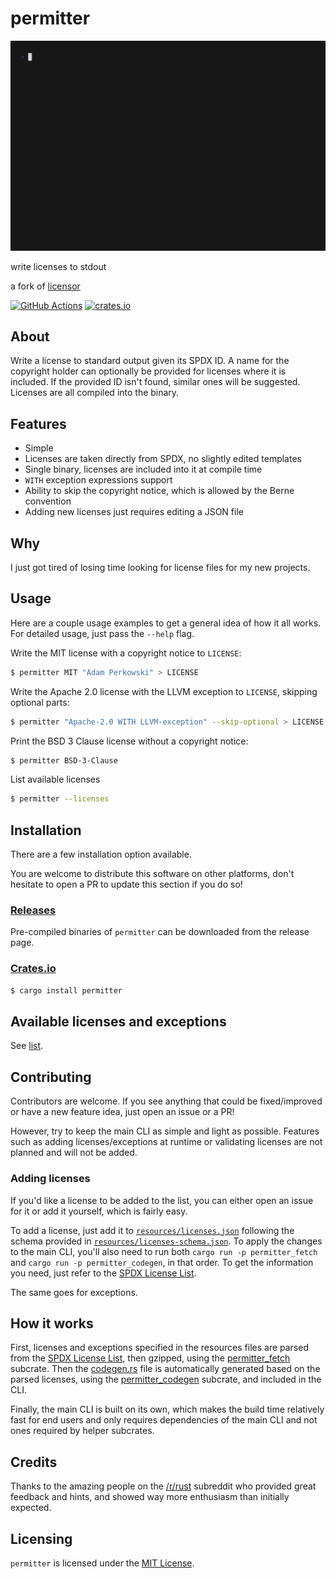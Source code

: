 # permitter

![Preview](./resources/preview.gif)

write licenses to stdout

a fork of [licensor](https://github.com/raftario/licensor)

[![GitHub Actions](https://img.shields.io/github/workflow/status/adamperkowski/permitter/Build)](https://github.com/adamperkowski/permitter/actions?workflowID=Build) [![crates.io](https://img.shields.io/crates/v/permitter?color=orange)](https://crates.io/crates/permitter)

## About

Write a license to standard output given its SPDX ID. A name for the copyright holder can optionally be provided for licenses where it is included. If the provided ID isn't found, similar ones will be suggested. Licenses are all compiled into the binary.

## Features

* Simple
* Licenses are taken directly from SPDX, no slightly edited templates
* Single binary, licenses are included into it at compile time
* `WITH` exception expressions support
* Ability to skip the copyright notice, which is allowed by the Berne convention
* Adding new licenses just requires editing a JSON file

## Why

I just got tired of losing time looking for license files for my new projects.

## Usage

Here are a couple usage examples to get a general idea of how it all works. For detailed usage, just pass the `--help` flag.

Write the MIT license with a copyright notice to `LICENSE`:

```sh
$ permitter MIT "Adam Perkowski" > LICENSE
```

Write the Apache 2.0 license with the LLVM exception to `LICENSE`, skipping optional parts:

```sh
$ permitter "Apache-2.0 WITH LLVM-exception" --skip-optional > LICENSE
```

Print the BSD 3 Clause license without a copyright notice:

```sh
$ permitter BSD-3-Clause
```

List available licenses
```sh
$ permitter --licenses
```

## Installation

There are a few installation option available.

You are welcome to distribute this software on other platforms, don't hesitate to open a PR to update this section if you do so!

### [Releases](https://github.com/adamperkowski/permitter/releases/latest)

Pre-compiled binaries of `permitter` can be downloaded from the release page.

### [Crates.io](https://crates.io/crates/permitter)

```sh
$ cargo install permitter
```

## Available licenses and exceptions

See [list](./LIST.md).

## Contributing

Contributors are welcome. If you see anything that could be fixed/improved or have a new feature idea, just open an issue or a PR!

However, try to keep the main CLI as simple and light as possible. Features such as adding licenses/exceptions at runtime or validating licenses are not planned and will not be added.

### Adding licenses

If you'd like a license to be added to the list, you can either open an issue for it or add it yourself, which is fairly easy.

To add a license, just add it to [`resources/licenses.json`](./resources/licenses.json) following the schema provided in [`resources/licenses-schema.json`](./resources/licenses-schema.json). To apply the changes to the main CLI, you'll also need to run both `cargo run -p permitter_fetch` and `cargo run -p permitter_codegen`, in that order. To get the information you need, just refer to the [SPDX License List](https://github.com/spdx/license-list-data).

The same goes for exceptions.

## How it works

First, licenses and exceptions specified in the resources files are parsed from the [SPDX License List](https://github.com/spdx/license-list-data), then gzipped, using the [permitter_fetch](./permitter_fetch) subcrate. Then the [codegen.rs](./src/codegen.rs) file is automatically generated based on the parsed licenses, using the [permitter_codegen](./permitter_codegen) subcrate, and included in the CLI.

Finally, the main CLI is built on its own, which makes the build time relatively fast for end users and only requires dependencies of the main CLI and not ones required by helper subcrates.

## Credits

Thanks to the amazing people on the [/r/rust](https://reddit.com/r/rust) subreddit who provided great feedback and hints, and showed way more enthusiasm than initially expected.

## Licensing

`permitter` is licensed under the [MIT License](./LICENSE).
